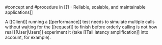 #concept and #procedure  in [[1 - Reliable, scalable, and maintainable applications]]

A [[Client]] running a [[performance]] test needs to simulate multiple calls without waiting for the [[request]] to finish before orderly calling is not how real [[User|Users]] experiment it (take [[Tail latency amplification]] into account, for example).